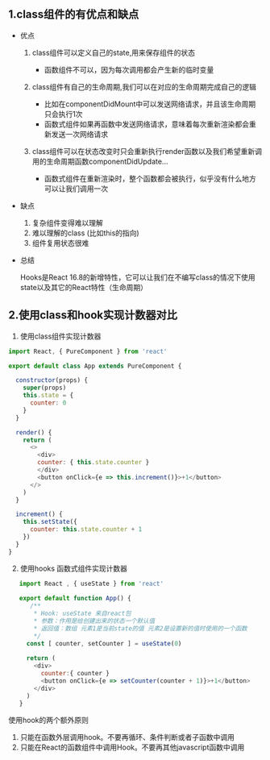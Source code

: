 ## 1.class组件的有优点和缺点

- 优点

  1. class组件可以定义自己的state,用来保存组件的状态
      - 函数组件不可以，因为每次调用都会产生新的临时变量
  2. class组件有自己的生命周期,我们可以在对应的生命周期完成自己的逻辑

     - 比如在componentDidMount中可以发送网络请求，并且该生命周期只会执行1次
     - 函数式组件如果再函数中发送网络请求，意味着每次重新渲染都会重新发送一次网络请求
  3. class组件可以在状态改变时只会重新执行render函数以及我们希望重新调用的生命周期函数componentDidUpdate...  

     - 函数式组件在重新渲染时，整个函数都会被执行，似乎没有什么地方可以让我们调用一次

- 缺点

	1. 复杂组件变得难以理解
	1. 难以理解的class (比如this的指向)
	1. 组件复用状态很难

- 总结

  Hooks是React 16.8的新增特性，它可以让我们在不编写class的情况下使用state以及其它的React特性（生命周期）

  
  
## 2.使用class和hook实现计数器对比

1. 使用class组件实现计数器
``````javascript
import React, { PureComponent } from 'react'

export default class App extends PureComponent {

  constructor(props) {
    super(props)
    this.state = {
      counter: 0
    }
  }

  render() {
    return (
      <>
        <div>
        counter: { this.state.counter }
        </div>
        <button onClick={e => this.increment()}>+1</button>
      </>
    )
  }

  increment() {
    this.setState({
      counter: this.state.counter + 1
    })
  }
}

``````
2. 使用hooks 函数式组件实现计数器
``````javascript
   import React , { useState } from 'react'
   
   export default function App() {
      /**
       * Hook: useState 来自react包
       * 参数：作用是给创建出来的状态一个默认值
       * 返回值：数组 元素1是当前state的值 元素2是设置新的值时使用的一个函数
       */
     const [ counter, setCounter ] = useState(0)
     
     return (
       <div>
         counter:{ counter }
         <button onClick={e => setCounter(counter + 1)}>+1</button>
       </div>
     )
   }	
``````

使用hook的两个额外原则

1. 只能在函数外层调用hook。不要再循环、条件判断或者子函数中调用
2. 只能在React的函数组件中调用Hook。不要再其他javascript函数中调用